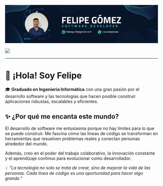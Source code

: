<div id="header" align="center">
  <img decoding="async" src="https://github.com/Feligomeez/Feligomeez/blob/c6b5140877b11b130187c6d65657eb98b8301002/BannerGithub.png" width="800"/>
</div>

[![](https://img.shields.io/badge/LinkedIn-0077B5?style=for-the-badge&logo=linkedin&logoColor=white)](https://www.linkedin.com/in/felipe-g%C3%B3mez-vilar-2ba526188/)

---
 <div id="header" align="left">

# 👋 ¡Hola! Soy Felipe  

🎓 **Graduado en Ingeniería Informática** con una gran pasión por el desarrollo software y las tecnologías que hacen posible construir aplicaciones robustas, escalables y eficientes.  

## ✨ ¿Por qué me encanta este mundo?  

El desarrollo de software me entusiasma porque no hay límites para lo que se puede construir. Me fascina cómo las líneas de código se transforman en herramientas que resuelven problemas reales y conectan personas alrededor del mundo.  

Además, creo en el poder del trabajo colaborativo, la innovación constante y el aprendizaje continuo para evolucionar como desarrollador. 

💡 _"La tecnología no solo se trata de crear, sino de mejorar la vida de las personas. Cada línea de código es una oportunidad para hacer algo grande."_
